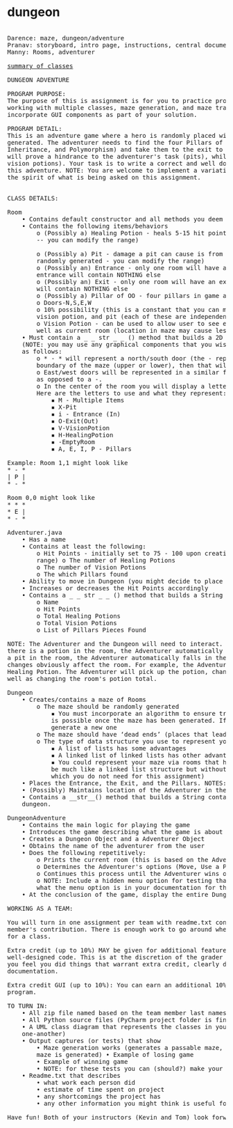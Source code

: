 # dungeon

<pre>

Darence: maze, dungeon/adventure
Pranav: storyboard, intro page, instructions, central document, and if time, dungeon/adventure
Manny: Rooms, adventurer

<a href=https://docs.google.com/document/d/1_fHq2u9l7wrHIi3lbca_GFkGuPdS3TVKLNKEBCa02TU/edit>summary of classes</a>

DUNGEON ADVENTURE

PROGRAM PURPOSE:
The purpose of this is assignment is for you to practice problem solving, working more on teams, 
working with multiple classes, maze generation, and maze traversal. You will optionally be able to 
incorporate GUI components as part of your solution.

PROGRAM DETAIL:
This is an adventure game where a hero is randomly placed within a dungeon, which is randomly 
generated. The adventurer needs to find the four Pillars of OO (Abstraction, Encapsulation, 
Inheritance, and Polymorphism) and take them to the exit to win the game. Some features of the dungeon 
will prove a hindrance to the adventurer's task (pits), while some will prove helpful (healing and 
vision potions). Your task is to write a correct and well documented Python program that will simulate 
this adventure. NOTE: You are welcome to implement a variation on this theme provided you adhere to 
the spirit of what is being asked on this assignment.


CLASS DETAILS:

Room
    • Contains default constructor and all methods you deem necessary -- modular design is CRUCIAL
    • Contains the following items/behaviors
        o (Possibly a) Healing Potion - heals 5-15 hit points (this amount will be randomly generated 
        -- you can modify the range)
               
        o (Possibly a) Pit - damage a pit can cause is from 1-20 hit points (this amount will be 
        randomly generated - you can modify the range)
        o (Possibly an) Entrance - only one room will have an entrance and the room that contains the 
        entrance will contain NOTHING else
        o (Possibly an) Exit - only one room will have an exit and the room that contains the exit 
        will contain NOTHING else
        o (Possibly a) Pillar of OO - four pillars in game and they will never be in the same room
        o Doors-N,S,E,W
        o 10% possibility (this is a constant that you can modify) room will contain a healing potion, 
        vision potion, and pit (each of these are independent of one another)
        o Vision Potion - can be used to allow user to see eight rooms surrounding current room as 
        well as current room (location in maze may cause less than 8 to be displayed)
    • Must contain a _ _ str _ _ () method that builds a 2D Graphical representation of the room 
    (NOTE: you may use any graphical components that you wish). The (command line) representation is 
    as follows:
        o * - * will represent a north/south door (the - represents the door). If the room is on a 
        boundary of the maze (upper or lower), then that will be represented with ***
        o East/west doors will be represented in a similar fashion with the door being the | character 
        as opposed to a -.
        o In the center of the room you will display a letter that represents what the room contains. 
        Here are the letters to use and what they represent:
            ▪ M - Multiple Items
            ▪ X-Pit
            ▪ i - Entrance (In)
            ▪ O-Exit(Out)
            ▪ V-VisionPotion
            ▪ H-HealingPotion
            ▪ <space>-EmptyRoom
            ▪ A, E, I, P - Pillars

Example: Room 1,1 might look like 
* - *
| P |
* - *

Room 0,0 might look like 
* * *
* E |
* - *

Adventurer.java
    • Has a name
    • Contains at least the following:
        o Hit Points - initially set to 75 - 100 upon creation (randomly generate - you can change the 
        range) o The number of Healing Potions
        o The number of Vision Potions
        o The which Pillars found
    • Ability to move in Dungeon (you might decide to place this behavior elsewhere)
    • Increases or decreases the Hit Points accordingly
    • Contains a _ _ str _ _ () method that builds a String containing:
        o Name
        o Hit Points
        o Total Healing Potions
        o Total Vision Potions
        o List of Pillars Pieces Found

NOTE: The Adventurer and the Dungeon will need to interact. When the Adventurer walks into a room if 
there is a potion in the room, the Adventurer automatically picks up the potion. Likewise if there is 
a pit in the room, the Adventurer automatically falls in the pit and takes a Hit Point loss. These 
changes obviously affect the room. For example, the Adventurer walks into a room that contains a 
Healing Potion. The Adventurer will pick up the potion, changing the Adventurer's potion total, as 
well as changing the room's potion total.

Dungeon
    • Creates/contains a maze of Rooms
        o The maze should be randomly generated
            ▪ You must incorporate an algorithm to ensure traversal of the maze from entrance to exit 
            is possible once the maze has been generated. If the maze is not traversable, then 
            generate a new one
        o The maze should have ‘dead ends’ (places that lead no further)
        o The type of data structure you use to represent your maze is up to you
            ▪ A list of lists has some advantages
            ▪ A linked list of linked lists has other advantages
            ▪ You could represent your maze via rooms that have references to other rooms (this would 
            be much like a linked list structure but without all the basic linked list functionality 
            which you do not need for this assignment)
    • Places the Entrance, the Exit, and the Pillars. NOTES: the entrance and exit are empty rooms. The Pillars cannot be at the entrance or the exit. No two Pillars may be in the same room.
    • (Possibly) Maintains location of the Adventurer in the Dungeon
    • Contains a __str__() method that builds a String containing information about the entire 
    dungeon.

DungeonAdventure
    • Contains the main logic for playing the game
    • Introduces the game describing what the game is about and how to play
    • Creates a Dungeon Object and a Adventurer Object
    • Obtains the name of the adventurer from the user
    • Does the following repetitively:
        o Prints the current room (this is based on the Adventurer's current location)
        o Determines the Adventurer's options (Move, Use a Potion)
        o Continues this process until the Adventurer wins or dies
        o NOTE: Include a hidden menu option for testing that prints out the entire Dungeon -- specify 
        what the menu option is in your documentation for the DungeonAdventure class 
    • At the conclusion of the game, display the entire Dungeon

WORKING AS A TEAM:

You will turn in one assignment per team with readme.txt containing a DETAILED account of each team 
member's contribution. There is enough work to go around where each team member should be responsible 
for a class.

Extra credit (up to 10%) MAY be given for additional features, originality, creativity, and 
well-designed code. This is at the discretion of the grader (your instructor) so is not guaranteed. If 
you feel you did things that warrant extra credit, clearly describe these things as part of your 
documentation.
  
Extra credit GUI (up to 10%): You can earn an additional 10% for utilizing a GUI interface for your 
program.

TO TURN IN:
    • All zip file named based on the team member last names
    • All Python source files (PyCharm project folder is fine, too)
    • A UML class diagram that represents the classes in your solution (and their relations to 
    one-another)
    • Output captures (or tests) that show
        • Maze generation works (generates a passable maze, if impassable maze is generated then a new 
        maze is generated) • Example of losing game
        • Example of winning game
        • NOTE: for these tests you can (should?) make your maze smaller to test things more easily.
    • Readme.txt that describes
        • what work each person did
        • estimate of time spent on project
        • any shortcomings the project has
        • any other information you might think is useful for grading

Have fun! Both of your instructors (Kevin and Tom) look forward to playing your game!



</pre>
